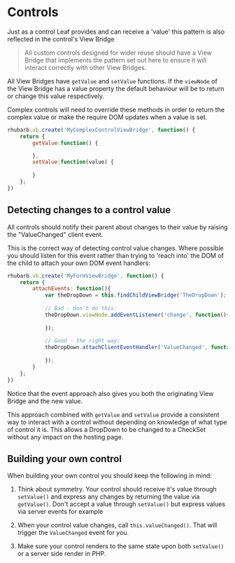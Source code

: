 Controls
========

Just as a control Leaf provides and can receive a 'value' this pattern is also reflected in the control's View Bridge

> All custom controls designed for wider reuse should have a View Bridge that implements the pattern
> set out here to ensure it will interact correctly with other View Bridges.

All View Bridges have `getValue` and `setValue` functions. If the `viewNode` of the View Bridge has a
value property the default behaviour will be to return or change this value respectively.

Complex controls will need to override these methods in order to return the complex value or
make the require DOM updates when a value is set.

```js
rhubarb.vb.create('MyComplexControlViewBridge', function() {
    return {
        getValue:function() {

        },
        setValue:function(value) {
            
        }
    };
})
```

## Detecting changes to a control value

All controls should notify their parent about changes to their value by raising the 
"ValueChanged" client event.

This is the correct way of detecting control value changes. Where possible you should
listen for this event rather than trying to 'reach into' the DOM of the child to 
attach your own DOM event handlers:

```js
rhubarb.vb.create('MyFormViewBridge', function() {
    return {
        attachEvents: function(){
            var theDropDown = this.findChildViewBridge('TheDropDown');
            
            // Bad - don't do this:
            theDropDown.viewNode.addEventListener('change', function(){
                
            });
            
            // Good - the right way:
            theDropDown.attachClientEventHandler('ValueChanged', function(viewBridge, newValue){
                            
            });
        }
    };
})
```

Notice that the event approach also gives you both the originating View Bridge and the new value.

This approach combined with `getValue` and `setValue` provide a consistent way to interact with
a control without depending on knowledge of what type of control it is. This allows a
DropDown to be changed to a CheckSet without any impact on the hosting page.

## Building your own control

When building your own control you should keep the following in mind:

1. Think about symmetry. Your control should receive it's value through `setValue()` and express any
   changes by returning the value via `getValue()`. Don't accept a value through `setValue()` but
   express values via server events for example
   
2. When your control value changes, call `this.valueChanged()`. That will trigger the
   `ValueChanged` event for you.
   
3. Make sure your control renders to the same state upon both `setValue()` or a server side
   render in PHP.